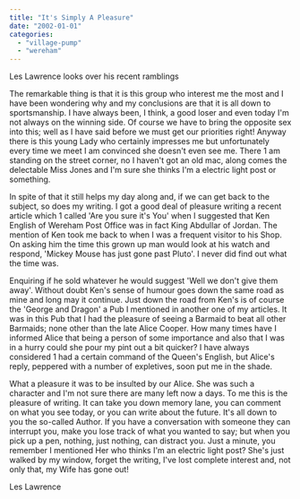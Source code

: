 ```yaml
---
title: "It's Simply A Pleasure"
date: "2002-01-01"
categories: 
  - "village-pump"
  - "wereham"
---
```


Les Lawrence looks over his recent ramblings

The remarkable thing is that it is this group who interest me the most and I have been wondering why and my conclusions are that it is all down to sportsmanship. I have always been, I think, a good loser and even today I'm not always on the winning side. Of course we have to bring the opposite sex into this; well as I have said before we must get our priorities right! Anyway there is this young Lady who certainly impresses me but unfortunately every time we meet I am convinced she doesn't even see me. There 1 am standing on the street corner, no I haven't got an old mac, along comes the delectable Miss Jones and I'm sure she thinks I'm a electric light post or something.

In spite of that it still helps my day along and, if we can get back to the subject, so does my writing. I got a good deal of pleasure writing a recent article which 1 called 'Are you sure it's You' when I suggested that Ken English of Wereham Post Office was in fact King Abdullar of Jordan. The mention of Ken took me back to when I was a frequent visitor to his Shop. On asking him the time this grown up man would look at his watch and respond, 'Mickey Mouse has just gone past Pluto'. I never did find out what the time was.

Enquiring if he sold whatever he would suggest 'Well we don't give them away'. Without doubt Ken's sense of humour goes down the same road as mine and long may it continue. Just down the road from Ken's is of course the 'George and Dragon' a Pub I mentioned in another one of my articles. It was in this Pub that I had the pleasure of seeing a Barmaid to beat all other Barmaids; none other than the late Alice Cooper. How many times have I informed Alice that being a person of some importance and also that I was in a hurry could she pour my pint out a bit quicker? I have always considered 1 had a certain command of the Queen's English, but Alice's reply, peppered with a number of expletives, soon put me in the shade.

What a pleasure it was to be insulted by our Alice. She was such a character and I'm not sure there are many left now a days. To me this is the pleasure of writing. It can take you down memory lane, you can comment on what you see today, or you can write about the future. It's all down to you the so-called Author. If you have a conversation with someone they can interrupt you, make you lose track of what you wanted to say; but when you pick up a pen, nothing, just nothing, can distract you. Just a minute, you remember I mentioned Her who thinks I'm an electric light post? She's just walked by my window, forget the writing, I've lost complete interest and, not only that, my Wife has gone out!

Les Lawrence
